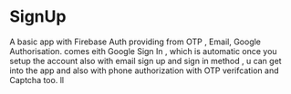 # SignUp
A basic app with Firebase Auth providing from OTP , Email, Google Authorisation.
comes eith Google Sign In , which is automatic once you setup the account
also with email sign up and sign in method , u can get into the app and
also with phone authorization with OTP verifcation and Captcha too.
ll
